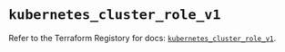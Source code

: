 # `kubernetes_cluster_role_v1`

Refer to the Terraform Registory for docs: [`kubernetes_cluster_role_v1`](https://registry.terraform.io/providers/hashicorp/kubernetes/2.23.0/docs/resources/cluster_role_v1).
